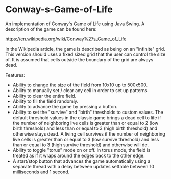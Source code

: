 # Conway-s-Game-of-Life

An implementation of Conway's Game of Life using Java Swing. A description of the game can be found here:

https://en.wikipedia.org/wiki/Conway%27s_Game_of_Life

In the Wikipedia article, the game is described as being on an "infinite" grid. This version should uses a fixed sized grid that the user can control the size of. It is assumed that cells outside the boundary of the grid are always dead.

Features:

* Ability to change the size of the field from 10x10 up to 500x500.
* Ability to manually set / clear any cell in order to set up patterns
* Ability to clear the entire field.
* Ability to fill the field randomly.
* Ability to advance the game by pressing a button.
* Ability to set the "survive" and "birth" thresholds to custom values. The default threshold values in the classic game brings a dead cell to life if the number of neighboring live cells is greater than or equal to 2 (low birth threshold) and less than or equal to 3 (high birth threshold) and otherwise stays dead. A living cell survives if the number of neighboring live cells is greater than or equal to 3 (low survive threshold) and less than or equal to 3 (high survive threshold) and otherwise will de. 
* Ability to toggle "torus" mode on or off. In torus mode, the field is treated as if it wraps around the edges back to the other edge.
* A start/stop button that advances the game automatically using a separate thread with a delay between updates settable between 10 milliseconds and 1 second.
